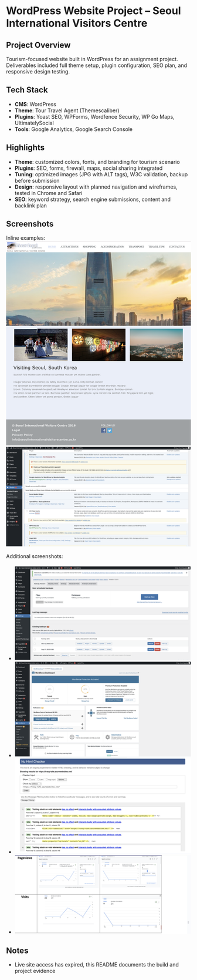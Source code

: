 # WordPress Website Project – Seoul International Visitors Centre

## Project Overview
Tourism-focused website built in WordPress for an assignment project. Deliverables included full theme setup, plugin configuration, SEO plan, and responsive design testing.

## Tech Stack
- **CMS**: WordPress  
- **Theme**: Tour Travel Agent (Themescaliber)  
- **Plugins**: Yoast SEO, WPForms, Wordfence Security, WP Go Maps, UltimatelySocial  
- **Tools**: Google Analytics, Google Search Console  

## Highlights
- **Theme**: customized colors, fonts, and branding for tourism scenario  
- **Plugins**: SEO, forms, firewall, maps, social sharing integrated  
- **Tuning**: optimized images (JPG with ALT tags), W3C validation, backup before submission  
- **Design**: responsive layout with planned navigation and wireframes, tested in Chrome and Safari  
- **SEO**: keyword strategy, search engine submissions, content and backlink plan  

## Screenshots  

Inline examples:  
![Home Page](docs/images/home.png)  
![Plugins Screen](docs/images/plugins.png)  

Additional screenshots:  
- ![Back Up](docs/images/backup.png)  
- ![Wordfence Dashboard](docs/images/wordfence.png)  
- ![Validation](docs/images/validation.png)  
- ![Analytics](docs/images/ga_gsc.png)  

## Notes
- Live site access has expired, this README documents the build and project evidence
